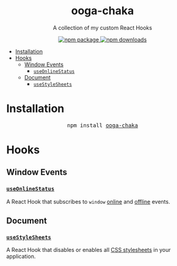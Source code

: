 <div align="center">
<br />
<br />
<h1>ooga-chaka</h1>
<p>A collection of my custom React Hooks</p>
<a href="https://www.npmjs.com/package/ooga-chaka">
<img src="https://img.shields.io/npm/v/ooga-chaka" alt="npm package" />
</a>
<a href="https://www.npmjs.com/package/ooga-chaka">
<img src="https://img.shields.io/npm/dt/ooga-chaka" alt="npm downloads" />
</a>
</div>

- [Installation](#installation)
- [Hooks](#hooks)
  - [Window Events](#window-events)
    - [`useOnlineStatus`](#useonlinestatus)
  - [Document](#document)
    - [`useStyleSheets`](#usestylesheets)

# Installation

<pre align="center">npm install <a href="https://www.npmjs.com/package/ooga-chaka">ooga-chaka</a></pre>

# Hooks

## Window Events

### [`useOnlineStatus`](https://github.com/heystevegray/ooga-chaka/blob/master/src/docs/useOnlineStatus.md)

A React Hook that subscribes to `window` [online](https://developer.mozilla.org/en-US/docs/Web/API/Window/online_event) and [offline](https://developer.mozilla.org/en-US/docs/Web/API/Window/offline_event) events.

## Document

### [`useStyleSheets`](https://github.com/heystevegray/ooga-chaka/blob/master/src/docs/useStyleSheets.md)

A React Hook that disables or enables all [CSS stylesheets](https://developer.mozilla.org/en-US/docs/Web/API/CSSStyleSheet) in your application.
